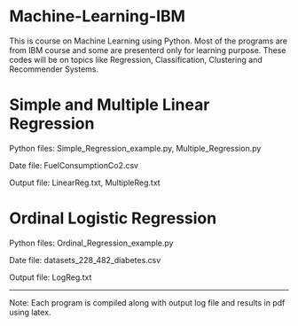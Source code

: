 #                                                                 Machine-Learning-IBM
This is course on Machine Learning using Python. Most of the programs are from IBM course and some are presenterd only for learning purpose. These codes will be on topics like Regression, Classification, Clustering and Recommender Systems.

# Simple and Multiple Linear Regression

Python files: Simple_Regression_example.py, Multiple_Regression.py

Date file: FuelConsumptionCo2.csv

Output file: LinearReg.txt, MultipleReg.txt

# Ordinal Logistic Regression

Python files: Ordinal_Regression_example.py

Date file: datasets_228_482_diabetes.csv

Output file: LogReg.txt

------------------------------------------------------------------------------------------------
Note: Each program is compiled along with output log file and results in pdf using latex.
